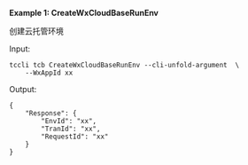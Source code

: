 **Example 1: CreateWxCloudBaseRunEnv**

创建云托管环境

Input: 

```
tccli tcb CreateWxCloudBaseRunEnv --cli-unfold-argument  \
    --WxAppId xx
```

Output: 
```
{
    "Response": {
        "EnvId": "xx",
        "TranId": "xx",
        "RequestId": "xx"
    }
}
```

